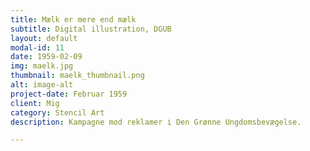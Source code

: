 ```yaml
---
title: Mælk er mere end mælk
subtitle: Digital illustration, DGUB
layout: default
modal-id: 11
date: 1959-02-09
img: maelk.jpg
thumbnail: maelk_thumbnail.png
alt: image-alt
project-date: Februar 1959
client: Mig
category: Stencil Art
description: Kampagne mod reklamer i Den Grønne Ungdomsbevægelse.

---
```

